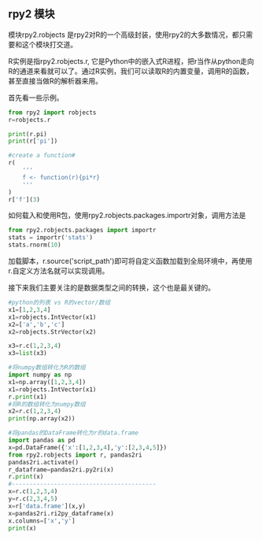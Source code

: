 ## rpy2 模块

模块rpy2.robjects 是rpy2对R的一个高级封装，使用rpy2的大多数情况，都只需要和这个模块打交道。

R实例是指rpy2.robjects.r, 它是Python中的嵌入式R进程，把r当作从python走向R的通道来看就可以了。通过R实例，我们可以读取R的内置变量，调用R的函数，甚至直接当做R的解析器来用。

首先看一些示例。


```python
from rpy2 import robjects
r=robjects.r

print(r.pi)
print(r['pi'])
```







```python
#create a function#
r(
    '''
    f <- function(r){pi*r}
    '''
)
r['f'](3)
```




如何载入和使用R包，使用rpy2.robjects.packages.importr对象，调用方法是


```python
from rpy2.robjects.packages import importr
stats = importr('stats')
stats.rnorm(10)
```

加载脚本，r.source('script_path')即可将自定义函数加载到全局环境中，再使用r.自定义方法名就可以实现调用。



接下来我们主要关注的是数据类型之间的转换，这个也是最关键的。


```python
#python的列表 vs R的vector/数组
x1=[1,2,3,4]
x1=robjects.IntVector(x1)
x2=['a','b','c']
x2=robjects.StrVector(x2)

x3=r.c(1,2,3,4)
x3=list(x3)
```


```python
#将numpy数组转化为R的数组
import numpy as np
x1=np.array([1,2,3,4])
x1=robjects.IntVector(x1)
r.print(x1)
#将R的数组转化为numpy数组
x2=r.c(1,2,3,4)
print(np.array(x2))
```





```python
#将pandas的DataFrame转化为r的data.frame
import pandas as pd 
x=pd.DataFrame({'x':[1,2,3,4],'y':[2,3,4,5]})
from rpy2.robjects import r, pandas2ri 
pandas2ri.activate()
r_dataframe=pandas2ri.py2ri(x)
r.print(x)
#-----------------------------------------
x=r.c(1,2,3,4)
y=r.c(2,3,4,5)
x=r['data.frame'](x,y)
x=pandas2ri.ri2py_dataframe(x)
x.columns=['x','y']
print(x)
```





